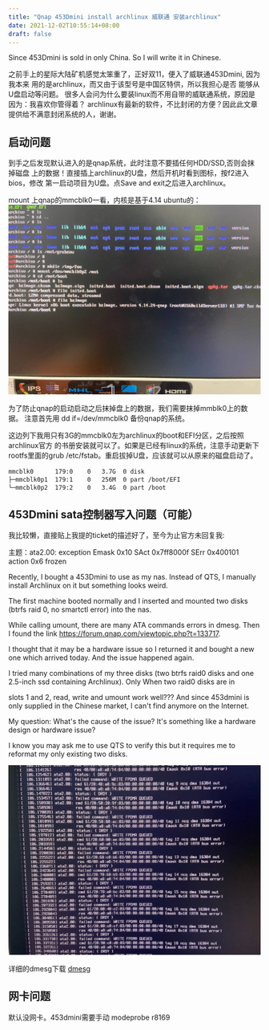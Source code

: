 ```yaml
---
title: "Qnap 453Dmini install archlinux 威联通 安装archlinux"
date: 2021-12-02T10:55:14+08:00
draft: false
---
```


Since 453Dmini is sold in only China. So I will write it in Chinese.

之前手上的星际大陆矿机感觉太笨重了，正好双11，便入了威联通453Dmini, 因为我本来
用的是archlinux，而又由于该型号是中国区特供，所以我担心是否 能够从U盘启动等问题。
很多人会问为什么要装linux而不用自带的威联通系统，原因是因为：我喜欢你管得着？
archlinux有最新的软件，不比封闭的方便？因此此文章提供给不满意封闭系统的人，谢谢。

## 启动问题
到手之后发现默认进入的是qnap系统，此时注意不要插任何HDD/SSD,否则会抹掉磁盘
上的数据！直接插上archlinux的U盘，然后开机时看到图标，按f2进入bios，修改
第一启动项目为U盘。点Save and exit之后进入archlinux。

mount 上qnap的mmcblk0一看，内核是基于4.14 ubuntu的：
![](/qnap_boot.jpg)

为了防止qnap的启动启动之后抹掉盘上的数据，我们需要抹掉mmblk0上的数据。
注意首先用 dd if=/dev/mmcblk0 备份qnap的系统。

这边列下我用只有3G的mmcblk0左为archlinux的boot和EFI分区，之后按照archlinux官方
的书册安装就可以了。如果是已经有linux的系统，注意手动更新下rootfs里面的grub
/etc/fstab。重启拔掉U盘，应该就可以从原来的磁盘启动了。

```
mmcblk0      179:0    0   3.7G  0 disk
├─mmcblk0p1  179:1    0   256M  0 part /boot/EFI
└─mmcblk0p2  179:2    0   3.4G  0 part /boot
```

## 453Dmini sata控制器写入问题（可能）
我比较懒，直接贴上我提的ticket的描述好了，至今为止官方未回复我:


主题：ata2.00: exception Emask 0x10 SAct 0x7ff8000f SErr 0x400101 action 0x6 frozen

Recently, I bought a 453Dmini to use as my nas. Instead of QTS, I manually install Archlinux on it but something looks weird.

The first machine booted normally and I inserted and mounted two disks (btrfs raid 0, no smartctl error) into the nas.

While calling umount, there are many ATA commands errors in dmesg. Then I found the link https://forum.qnap.com/viewtopic.php?t=133717.

I thought that it may be a hardware issue so I returned it and bought a new one which arrived today. And the issue happened again.

I tried many combinations of my three disks (two btrfs raid0 disks and one 2.5-inch ssd containing Archlinux). Only When two raid0 disks are in

slots 1 and 2, read, write and umount work well??? And since 453dmini is only supplied in the Chinese market, I can't find anymore on the Internet.

My question: What's the cause of the issue? It's something like a hardware design or hardware issue?

I know you may ask me to use QTS to verify this but it requires me to reformat my only existing two disks.


![](/qnap_disk_error.jpg)

详细的dmesg下载
[dmesg](/shared/dmesg)


## 网卡问题
默认没网卡。453dmini需要手动 modeprobe r8169
